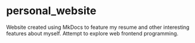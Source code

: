 # personal_website

Website created using MkDocs to feature my resume and other interesting features about myself.
Attempt to explore web frontend programming.
